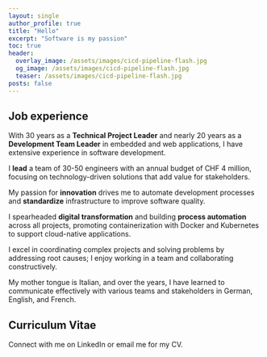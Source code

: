 ```yaml
---
layout: single
author_profile: true
title: "Hello"
excerpt: "Software is my passion"
toc: true
header:
  overlay_image: /assets/images/cicd-pipeline-flash.jpg
  og_image: /assets/images/cicd-pipeline-flash.jpg
  teaser: /assets/images/cicd-pipeline-flash.jpg
posts: false
---
```

## Job experience
With 30 years as a **Technical Project Leader** and nearly 20 years as a **Development Team Leader** in embedded and web applications, I have extensive experience in software development.

I **lead** a team of 30-50 engineers with an annual budget of CHF 4 million, focusing on technology-driven solutions that add value for stakeholders. 

My passion for **innovation** drives me to automate development processes and **standardize** infrastructure to improve software quality. 

I spearheaded **digital transformation** and building **process automation**	 across all projects, promoting containerization with Docker and Kubernetes to support cloud-native applications. 

I excel in coordinating complex projects and solving problems by addressing root causes; I enjoy working in a team and collaborating constructively.

My mother tongue is Italian, and over the years, I have learned to communicate effectively with various teams and stakeholders in German, English, and French.

## Curriculum Vitae
Connect with me on LinkedIn or email me for my CV.
